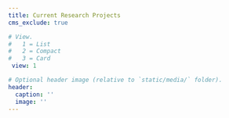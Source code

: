 ```yaml
---
title: Current Research Projects
cms_exclude: true

# View.
#   1 = List
#   2 = Compact
#   3 = Card
 view: 1

# Optional header image (relative to `static/media/` folder).
header:
  caption: ''
  image: ''
---
```


